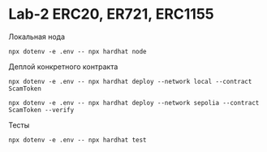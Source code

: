 # Lab-2 ERC20, ER721, ERC1155

Локальная нода
```shell
npx dotenv -e .env -- npx hardhat node
```

Деплой конкретного контракта
```shell
npx dotenv -e .env -- npx hardhat deploy --network local --contract ScamToken
```
```shell
npx dotenv -e .env -- npx hardhat deploy --network sepolia --contract ScamToken --verify
```

Тесты
```shell
npx dotenv -e .env -- npx hardhat test
```